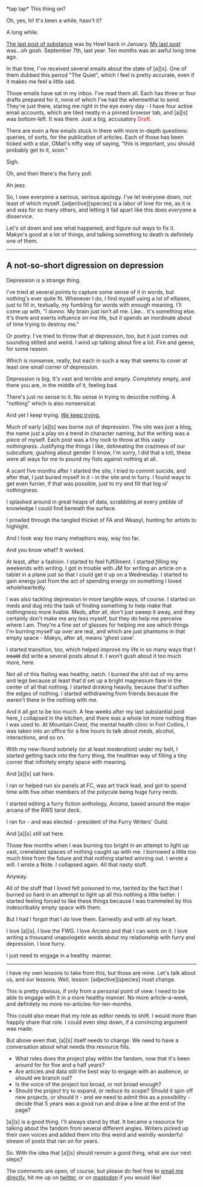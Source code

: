 \*tap tap\* This thing on?

Oh, yes, hi! It's been a while, hasn't it?

A long while.

[The last post of substance](http://www.adjectivespecies.com/2017/01/09/the-beauty-of-small-cons/) was by Howl back in January. [My last post](http://www.adjectivespecies.com/2016/09/07/editorial-on-irony/) was...oh gosh. September 7th, last year. Ten months was an awful long time ago.

In that time, I've received several emails about the state of [a][s]. One of them dubbed this period "The Quiet", which I feel is pretty accurate, even if it makes me feel a little sad.

Those emails have sat in my inbox. I've read them all. Each has three or four drafts prepared for it, none of which I've had the wherewithal to send. They're just there, staring me right in the eye every day - I have four active email accounts, which are tiled neatly in a pinned browser tab, and [a][s] was bottom-left. It was there. Just a big, accusatory <span style="color: #ff0000;">Draft</span>.

There are even a few emails stuck in there with more in-depth questions: queries, of sorts, for the publication of articles. Each of those has been ticked with a star, GMail's nifty way of saying, "this is important, you should probably get to it, soon."

Sigh.

Oh, and then there's the furry poll.

Ah jeez.

So, I owe everyone a serious, serious apology. I've let everyone down, not least of which myself. [adjective][species] is a labor of love for me, as it is and was for so many others, and letting it fall apart like this does *everyone* a disservice.

Let's sit down and see what happened, and figure out ways to fix it. Makyo's good at a lot of things, and talking something to death is definitely one of them.<!--more-->

-----

## A not-so-short digression on depression

Depression is a strange thing.

I've tried at several points to capture some sense of it in words, but nothing's ever quite fit. Whenever I do, I find myself using a lot of ellipses, just to fill in, textually, my fumbling for words with enough meaning. I'll come up with, "I dunno. My brain just isn't all me. Like... It's something else. It's there and exerts influence on me life, but it spends an inordinate about of time trying to destroy me."

Or poetry. I've tried to throw that at depression, too, but it just comes out sounding stilted and weird. I wind up talking about fire a lot. Fire and geese, for some reason.

Which is nonsense, really, but each in such a way that seems to cover at least one small corner of depression.

Depression is big. It's vast and terrible and empty. Completely empty, and there you are, in the middle of it, feeling bad.

There's just no sense to it. No sense in trying to describe nothing. A "nothing" which is also nonsensical.

And yet I keep trying. [*We* keep trying.](http://www.adjectivespecies.com/tag/depression/)

Much of early [a][s] was borne out of depression. The site was just a blog, the name just a play on a trend in character naming, but the writing was a piece of myself. Each post was a tiny rock to throw at this vasty nothingness. Justifying the things I like, delineating the craziness of our subculture, gushing about gender (I know, I'm sorry, I did that a lot), these were all ways for me to pound my fists against nothing at all.

A scant five months after I started the site, I tried to commit suicide, and after that, I just buried myself in it - in the site and in furry. I found ways to get even furrier, if that was possible, just to try and fill that big ol' nothingness.

I splashed around in great heaps of data, scrabbling at every pebble of knowledge I could find beneath the surface.

I prowled through the tangled thicket of FA and Weasyl, hunting for artists to highlight.

And I took way too many metaphors way, way too far.

And you know what? It worked.

At least, after a fashion. I started to feel fulfillment. I started *filling* my weekends with writing. I got in trouble with JM for writing an article on a tablet in a plane just so that I could get it up on a Wednesday. I started to gain energy just from the act of spending energy on something I loved wholeheartedly.

I was also tackling depression in more tangible ways, of course. I started on meds and dug into the task of finding something to help make that nothingness more livable. Meds, after all, don't just sweep it away, and they certainly don't make me any less myself, but they do help me perceive where I am. They're a fine set of glasses for helping me see which things I'm burning myself up over are real, and which are just phantoms in that empty space - Makyo, after all, means 'ghost cave'.

I started transition, too, which helped improve my life in so many ways that I ~~could~~ did write ~~a~~ several posts about it. I won't gush about it too much more, here.

Not all of this flailing was healthy, natch. I burned the shit out of my arms and legs because at least that'd set up a bright magnesium flare in the center of all that nothing. I started drinking heavily, because that'd soften the edges of nothing. I started withdrawing from friends because the weren't there in the nothing with me.

And it all got to be too much. A few weeks after my last substantial post here,̨ I collapsed in the kitchen, and there was a whole lot more nothing than I was used to. At Mountain Crest, the mental health clinic in Fort Collins, I was taken into an office for a few hours to talk about meds, alcohol, interactions, and so on.

With my new-found sobriety (or at least moderation) under my belt, I started getting back into the furry thing, the healthier way of filling a tiny corner that infinitely empty space with meaning.

And [a][s] sat here.

I ran or helped run six panels at FC, was art track lead, and got to spend time with five other members of the polycule being huge furry nerds.

I started editing a furry fiction anthology, *Arcana*, based around the major arcana of the RWS tarot deck.

I ran for - and was elected - president of the Furry Writers' Guild.

And [a][s] *still* sat here.

Those few months when I was burning too bright in an attempt to light up vast, crenelated spaces of nothing caught up with me. I borrowed a little too much time from the future and that nothing started winning out. I wrote a will. I wrote a Note. I collapsed again. All that nasty stuff.

Anyway.

All of the stuff that I loved felt poisoned to me, tainted by the fact that I burned so hard in an attempt to light up all this nothing a little better. I started feeling forced to like these things because I was trammeled by this indescribably empty space with them.

But I had I forgot that I *do* love them. Earnestly and with all my heart.

I love [a][s]. I love the FWG. I love *Arcana* and that I can work on it. I love writing a thousand unapologetic words about my relationship with furry and depression. I love furry.

I just need to engage in a healthy  manner.

-----

I have my own lessons to take from this, but those are mine. Let's talk about us, and our lessons. Well, lesson: [adjective][species] must change.

This is pretty obvious, if only from a personal point of view. I need to be able to engage with it in a more healthy manner. No more article-a-week, and definitely no more no-articles-for-ten-months.

This could also mean that my role as editor needs to shift. I would more than happily share that role. I could even step down, if a convincing argument was made.

But above even that, [a][s] itself needs to change. We need to have a conversation about what needs this resource fills.

* What roles does the project play within the fandom, now that it's been around for for five and a half years?</li>
* Are articles and data still the best way to engage with an audience, or should we branch out?</li>
* Is the voice of the project too broad, or not broad enough?</li>
* Should the project try to expand, or reduce its scope? Should it spin off new projects, or should it - and we need to admit this as a possibility - decide that 5 years was a good run and draw a line at the end of the page?</li>

[a][s] is a good thing. I'll always stand by that. It became a resource for talking about the fandom from several different angles. Writers picked up their own voices and added them into this weird and weirdly wonderful stream of posts that ran on for years.

So. With the idea that [a][s] should *remain* a good thing, what are our next steps?

The comments are open, of course, but please do feel free to [email me directly](mailto:makyo@adjectivespecies.com), hit me up on [twitter](https://twitter.com/drab_makyo), or on [mastodon](https://mastodon.social/@makyo) if you would like!
